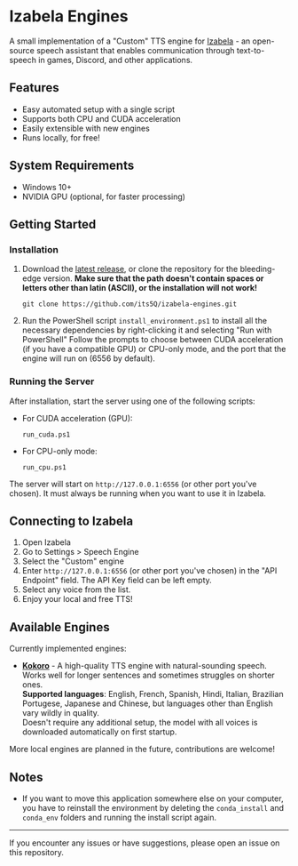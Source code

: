 # Izabela Engines

A small implementation of a "Custom" TTS engine for [Izabela](https://github.com/nature-heart-software/izabela/) - an open-source speech assistant that enables communication through text-to-speech in games, Discord, and other applications.

## Features

- Easy automated setup with a single script
- Supports both CPU and CUDA acceleration
- Easily extensible with new engines
- Runs locally, for free!

## System Requirements

- Windows 10+
- NVIDIA GPU (optional, for faster processing)

## Getting Started

### Installation

1. Download the [latest release](https://github.com/its5Q/izabela-engines/releases/latest), or clone the repository for the bleeding-edge version.
   **Make sure that the path doesn't contain spaces or letters other than latin (ASCII), or the installation will not work!**
   ```
   git clone https://github.com/its5Q/izabela-engines.git
   ```
   

2. Run the PowerShell script `install_environment.ps1` to install all the necessary dependencies by right-clicking it and selecting "Run with PowerShell"
   Follow the prompts to choose between CUDA acceleration (if you have a compatible GPU) or CPU-only mode, and the port that the engine will run on (6556 by default).

### Running the Server

After installation, start the server using one of the following scripts:

- For CUDA acceleration (GPU):
  ```
  run_cuda.ps1
  ```

- For CPU-only mode:
  ```
  run_cpu.ps1
  ```

The server will start on `http://127.0.0.1:6556` (or other port you've chosen). It must always be running when you want to use it in Izabela.

## Connecting to Izabela

1. Open Izabela
2. Go to Settings > Speech Engine
3. Select the "Custom" engine
4. Enter `http://127.0.0.1:6556` (or other port you've chosen) in the "API Endpoint" field. The API Key field can be left empty.
5. Select any voice from the list.
6. Enjoy your local and free TTS!

## Available Engines

Currently implemented engines:

- **[Kokoro](https://github.com/hexgrad/kokoro)** - A high-quality TTS engine with natural-sounding speech. Works well for longer sentences and sometimes struggles on shorter ones.  
  **Supported languages**: English, French, Spanish, Hindi, Italian, Brazilian Portugese, Japanese and Chinese, but languages other than English vary wildly in quality.  
  Doesn't require any additional setup, the model with all voices is downloaded automatically on first startup.

More local engines are planned in the future, contributions are welcome!

## Notes

- If you want to move this application somewhere else on your computer, you have to reinstall the environment by deleting the `conda_install` and `conda_env` folders and running the install script again.

---

If you encounter any issues or have suggestions, please open an issue on this repository.